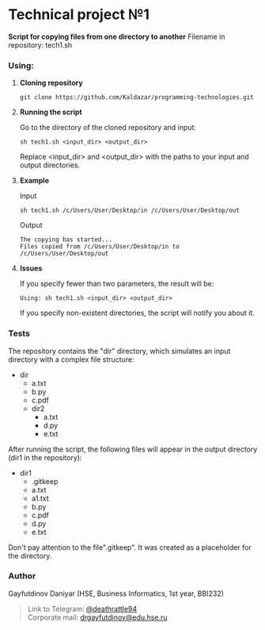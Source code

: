 # Technical project №1
**Script for copying files from one directory to another**
Filename in repository: tech1.sh
### Using:

1. **Cloning repository**

    ```
    git clone https://github.com/Kaldazar/programming-technologies.git
    ```

2. **Running the script**

    Go to the directory of the cloned repository and input:

    ```
    sh tech1.sh <input_dir> <output_dir>
    ```
    Replace <input_dir> and <output_dir> with the paths to your input and output directories.

3. **Example**

    Input

    ```
    sh tech1.sh /c/Users/User/Desktop/in /c/Users/User/Desktop/out
    ```

    Output

    ```
    The copying has started...
    Files copied from /c/Users/User/Desktop/in to /c/Users/User/Desktop/out
    ```

4. **Issues**

    If you specify fewer than two parameters, the result will be:
    ```
    Using: sh tech1.sh <input_dir> <output_dir>
    ```
    If you specify non-existent directories, the script will notify you about it.

### Tests

The repository contains the "dir" directory, which simulates an input directory with a complex file structure:
* dir
    * a.txt
    * b.py
    * c.pdf
    * dir2
        * a.txt
        * d.py
        * e.txt

After running the script, the following files will appear in the output directory (dir1 in the repository):
* dir1
    * .gitkeep
    * a.txt
    * a1.txt
    * b.py
    * c.pdf
    * d.py
    * e.txt

Don't pay attention to the file".gitkeep". It was created as a placeholder for the directory.

### Author

Gayfutdinov Daniyar (HSE, Business Informatics, 1st year, BBI232)
> Link to Telegram: [@deathrattle94](https://t.me/deathrattle94)  
> Сorporate mail: drgayfutdinov@edu.hse.ru